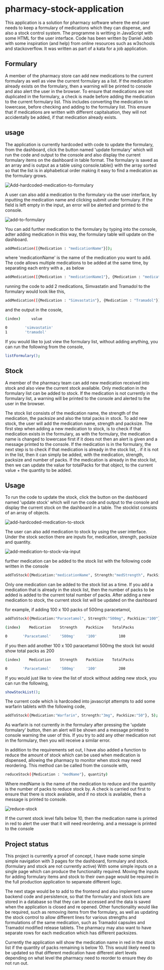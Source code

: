 # pharmacy-stock-application
This application is a solution for pharmacy software where the end user needs to keep a formulary of medications which they can dispense, and also a stock control system. The programme is writting in JavaScript with some HTML for the user interface. Code has been written by Daniel Jebb with some inspiration (and help) from online resources such as w3schools and stackoverflow. It was written as part of a kata for a job application.

## Formulary

A member of the pharmacy store can add new medications to the current formulary as well as view the current formulary as a list. If the medication already exists on the formulary, then a warning will be printed to console and also alert the user in the browser. To ensure that medications are not duplicated in the formulary, a check is made before adding the medication to the current formulary list. This includes converting the medication to lowercase, before checking and adding to the formulary list. This ensure that if medications are written with different capitalsation, they will not accidentally be added, if that medication already exists.

## usage

The application is currently hardcoded with code to update the formulary, from the dashboard, click the button named 'update formulary' which will run the code and output to the console and also display the current formulary items on the dashboard in table format. The formulary is saved as an array and is output as a table using console.table() with the array sorted so that the list is in alphabetical order making it easy to find a medication as the formulary grows.

![Add-hardcoded-medication-to-formulary](https://github.com/Dannyj1984/pharmacy-stock-application/blob/main/readme%20gif/update%20formulary.gif)

 A user can also add a medication to the formulary via the user interface, by inputting the medication name and clicking submit under formulary. If the field is left empty in the input, an error will be alerted and printed to the console.

 ![add-to-formulary](https://github.com/Dannyj1984/pharmacy-stock-application/blob/main/readme%20gif/add%20Medication%20to%20formulary%20via%20input%20box.gif)

You can add further medication to the formulary by typing into the console, adter adding medication in this way, the formulary table will update on the dashboard.

````bash
addMedication([{Medication : "medicationName"}]);
````
where 'medicationName' is the name of the medication you want to add. The code allows multiple medications to be added at the same time, by separating each entry with a , as below

````bash
addMedication([{Medication : "medicationName1"}, {Medication : "medicationName2"}]);
````

running the code to add 2 medications, Simvastatin and Tramadol to the formulary would look like this,

````bash
addMedication([{Medication : "Simvastatin"}, {Medication : "Tramadol"}]);
````

and the output in the cosole,

````bash
(index)     value

0	     'simvastatin'
1	     'tramadol'
````

 If you would like to just view the formulary list, without adding anything, you can run the following from the console,

 ````bash
listFormulary();
 ````

## Stock
A member of the pharmacy team can add new medication received into stock and also view the current stock available. Only medication in the formulary list can be added to stock. If the medication is not currently in the formulary list, a warning will be printed to the console and alerted to the user in the browser.

The stock list consists of the medication name, the strength of the medication, the packsize and also the total packs in stock. To add new stock, the user will add the medication name, strength and packsize. The first step when adding a new medication to stock, is to check if that medication exists in the formulary, as with the formulary, the medication name is changed to lowercase first if it does not then an alert is given and a message printed to the console. If the medication is in the formulary, the next step is to check if that medication is already in the stock list, . if it is not in the list, then it can simply be added, with the medication, strength, packsize and number of packs. If the medication is already in the stock list, then we can update the value for totalPacks for that object, to the current value + the quantity to be added.

## Usage

To run the code to update the stock, click the button on the dashboard named 'update stock' which will run the code and output to the console and display the current stock on the dashboard in a table. The stocklist consists of an array of objects.

![add-hardcoded-medication-to-stock](https://github.com/Dannyj1984/pharmacy-stock-application/blob/main/readme%20gif/update%20stock.gif)

The user can also add medication to stock by using the user interface. Under the stock section there are inputs for, medication, strength, packsize and quantity.

![add-medication-to-stock-via-input](https://github.com/Dannyj1984/pharmacy-stock-application/blob/main/readme%20gif/add%20new%20medication%20to%20stocklist.gif)

further medication can be added to the stock list with the following code written in the console

````bash
addToStock({Medication:"medicationName", Strength:"medStrength", PackSize:"medPackSize"}, quantity);
````
Only one medication can be added to the stock list as a time. If you add a medication that is already in the stock list, then the number of packs to be added is added to the current total number of packs. After adding a new medication to stock, the current stock list will be updated on the dashboard

for example, if adding 100 x 100 packs of 500mg paracetamol,

````bash
addToStock({Medication:"Paracetamol", Strength:"500mg", PackSize:"100"}, 100);
````

````bash
(index)    Medication    Strength    PackSize    TotalPacks

0	    'Paracetamol'	 '500mg'	 '100'	        100
````

if you then add another 100 x 100 paracetamol 500mg the stock list would show total packs as 200

````bash
(index)    Medication    Strength    PackSize    TotalPacks

0	    'Paracetamol'	 '500mg'	 '100'	        200
````

If you would just like to view the list of stock without adding new stock, you can run the following,

 ````bash
showStockList();
 ````

 The current code which is hardcoded into javascript attempts to add some warfarin tablets with the following code,

 ````bash
addToStock({Medication:"Warfarin", Strength:"3mg", PackSize:"50"}, 5);
 ````

 As warfarin is not currently in the formulary after pressing the 'update formulary' button, then an alert will be shown and a message printed to console warning the user of this. If you try to add any other medication not in the formulary, then you will receive a similar error.

 In addition to the requirements set out, I have also added a function to reduce the amount of stock which can be used when medication is dispensed, allowing the pharmacy to monitor when stock may need reordering. This method can be called from the console with, 
 ````bash
reduceStock({Medication : "medName"}, quantity)
 ````

 Where medName is the name of the medication to reduce and the quantity is the number of packs to reduce stock by. A check is carried out first to ensure that there is stock available, and if no stock is available, then a message is printed to console.

 ![reduce-stock](https://github.com/Dannyj1984/pharmacy-stock-application/blob/main/readme%20gif/reduce%20stock.gif)

 If the current stock level falls below 10, then the medication name is printed in red to alert the user that it will need reordering. and a message is printed to the console


## Project status

This project is currently a proof of concept, I have made some simple simple navigation with 3 pages for the dashboard, formulary and stock. (formulary and stock are not currently active) With some simple inputs on a single page which can produce the functionality required. Moving the inputs for adding formulary items and stock to their own page would be required in the full production application to separeate different logic.

The next stage would be to add to the frontend and also implement some backend code and persistence, so that the formulary and stock lists are stored in a database so that they can be accessed and the data is saved when the application is closed and re opened. Other functionality would like be required, such as removing items from the formulary, as well as updating the stock control to allow different lines for various strengths and formulations of the same medication, such as Tramadol capsules and Tramadol modified release tablets. The pharmacy may also want to have separate rows for each medication which has different packsizes.

Currently the application will show the medication name in red in the stock list if the quantity of packs remaining is below 10. This would likely need to be updated so that different medication have different alert levels depending on what level the pharmacy need to reorder to ensure they do not run out.

